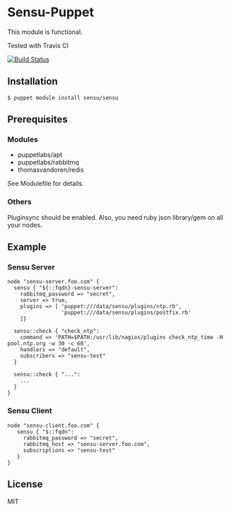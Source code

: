 # Sensu-Puppet

This module is functional.

Tested with Travis CI

[![Build Status](https://travis-ci.org/sensu/sensu-puppet.png)](https://travis-ci.org/sensu/sensu-puppet)

## Installation

    $ puppet module install sensu/sensu

## Prerequisites

### Modules

- puppetlabs/apt
- puppetlabs/rabbitmq
- thomasvandoren/redis

See Modulefile for details.

### Others

Pluginsync should be enabled. Also, you need ruby json library/gem on all your nodes.  

## Example
    
### Sensu Server

    node "sensu-server.foo.com" { 
      sensu { "${::fqdn}-sensu-server": 
        rabbitmq_password => "secret", 
        server => true,
        plugins => [ 'puppet:///data/sensu/plugins/ntp.rb',
                     'puppet:///data/sensu/plugins/postfix.rb'
        ]}

      sensu::check { "check_ntp": 
        command => 'PATH=$PATH:/usr/lib/nagios/plugins check_ntp_time -H pool.ntp.org -w 30 -c 60',
        handlers => "default",
        subscribers => "sensu-test"
      }

      sensu::check { "...": 
        ...
      }
    }
    

### Sensu Client
    
    node "sensu-client.foo.com" { 
       sensu { "$::fqdn":
         rabbitmq_password => "secret",
         rabbitmq_host => "sensu-server.foo.com",
         subscriptions => "sensu-test"
       }
    }

## License

MIT

